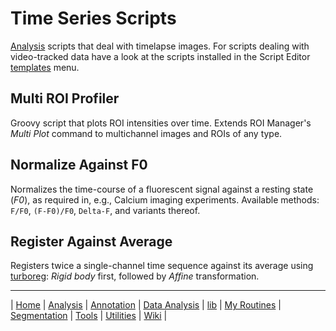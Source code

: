 # Time Series Scripts

[Analysis] scripts that deal with timelapse images. For scripts dealing with video-tracked
data have a look at the scripts installed in the Script Editor [templates] menu.


## Multi ROI Profiler
Groovy script that plots ROI intensities over time. Extends ROI Manager's _Multi Plot_
command to multichannel images and ROIs of any type.


## Normalize Against F0
Normalizes the time-course of a fluorescent signal against a resting state (_F0_),
as required in, e.g., Calcium imaging experiments. Available methods: `F/F0`, `(F-F0)/F0`,
`Delta-F`, and variants thereof.


## Register Against Average
Registers twice a single-channel time sequence against its average using
[turboreg](http://imagej.net/TurboReg): _Rigid body_ first, followed by _Affine_
transformation.

[templates]: https://github.com/tferr/Scripts/tree/master/BAR/src/main/resources/script_templates



------
| [Home] | [Analysis] | [Annotation] | [Data Analysis] | [lib] | [My Routines] | [Segmentation] | [Tools] | [Utilities] | [Wiki] |

[Home]: https://github.com/tferr/Scripts
[Analysis]: https://github.com/tferr/Scripts/tree/master/BAR/src/main/resources/scripts/BAR/Analysis
[Annotation]: https://github.com/tferr/Scripts/tree/master/BAR/src/main/resources/scripts/BAR/Annotation
[Data Analysis]: https://github.com/tferr/Scripts/tree/master/BAR/src/main/resources/scripts/BAR/Data_Analysis
[lib]: https://github.com/tferr/Scripts/tree/master/BAR/src/main/resources/lib
[My Routines]: https://github.com/tferr/Scripts/tree/master/BAR/src/main/resources/scripts/BAR/My_Routines
[Segmentation]: https://github.com/tferr/Scripts/tree/master/BAR/src/main/resources/scripts/BAR/Segmentation
[Tools]: https://github.com/tferr/Scripts/tree/master/BAR/src/main/resources/tools
[Utilities]: https://github.com/tferr/Scripts/tree/master/BAR/src/main/resources/scripts/BAR/Utilities
[Wiki]: https://imagej.net/BAR
